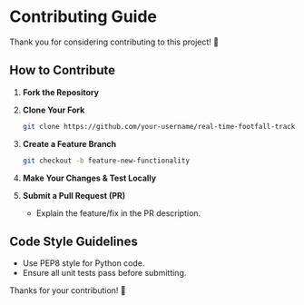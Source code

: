 # Contributing Guide

Thank you for considering contributing to this project! 🚀

## How to Contribute

1. **Fork the Repository**  
2. **Clone Your Fork**  
   ```bash
   git clone https://github.com/your-username/real-time-footfall-tracking.git
3. **Create a Feature Branch**  
    ```bash
    git checkout -b feature-new-functionality
    ```

4. **Make Your Changes & Test Locally**  

5. **Submit a Pull Request (PR)**  
    - Explain the feature/fix in the PR description.

## Code Style Guidelines

- Use PEP8 style for Python code.
- Ensure all unit tests pass before submitting.

Thanks for your contribution! 🎉
